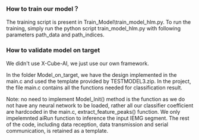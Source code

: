 ### How to train our model？
The training script is present in Train_Model\train_model_hlm.py. To run the training, simply run the python script train_model_hlm.py with following parameters path_data and path_indices.

### How to validate model on target
We didn't use X-Cube-AI, we just use our own framework.

In the folder Model_on_target, we have the design implemented in the main.c and used the template provided by TESTMODEL3.zip. In the project, the file main.c contains all the functions needed for classification result.

Note: no need to implement Model_Init() method is the function as we do not have any neural network to be loaded, rather all our classifier coefficient are hardcoded in the main.c, extract_feature_peaks() function.
We only impelemnted aiRun function to inference the input IEMG segment. The rest of the code, including data reception, data transmission and serial communication, is retained as a template.





